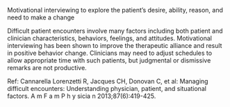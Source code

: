 Motivational interviewing to explore the patient’s desire, ability, reason, and need to make a change

Difficult patient encounters involve many factors including both patient and clinician characteristics, behaviors, feelings, and attitudes. Motivational interviewing has been shown to improve the therapeutic alliance and result in positive behavior change. Clinicians may need to adjust schedules to allow appropriate time with such patients, but judgmental or dismissive remarks are not productive.

Ref: Cannarella Lorenzetti R, Jacques CH, Donovan C, et al: Managing difficult encounters: Understanding physician, patient, and situational factors. A m F a m P h y sicia n 2013;87(6):419-425.